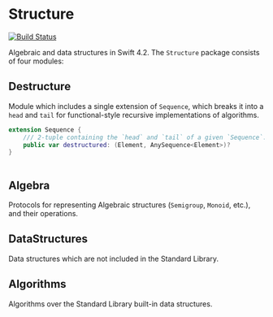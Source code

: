 # Structure

[![Build Status](https://travis-ci.org/dn-m/Structure.svg?branch=master)](https://travis-ci.org/dn-m/Structure) 

Algebraic and data structures in Swift 4.2. The `Structure` package consists of four modules:

## Destructure
Module which includes a single extension of `Sequence`, which breaks it into a `head` and `tail` for functional-style recursive implementations of algorithms.

```Swift
extension Sequence {
    /// 2-tuple containing the `head` and `tail` of a given `Sequence`.
    public var destructured: (Element, AnySequence<Element>)?
}
	    
``` 

## Algebra
Protocols for representing Algebraic structures (`Semigroup`, `Monoid`, etc.), and their operations.

## DataStructures
Data structures which are not included in the Standard Library.

## Algorithms
Algorithms over the Standard Library built-in data structures.
